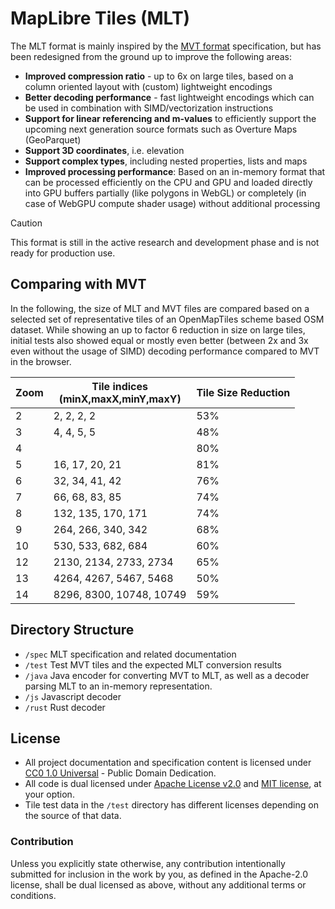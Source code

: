 # MapLibre Tiles (MLT)

The MLT format is mainly inspired by the [MVT format](https://github.com/mapbox/vector-tile-spec) specification, but has been redesigned from the ground up to improve the following areas:

- **Improved compression ratio** - up to 6x on large tiles, based on a column oriented layout with (custom) lightweight encodings
- **Better decoding performance** - fast lightweight encodings which can be used in combination with SIMD/vectorization instructions
- **Support for linear referencing and m-values** to efficiently support the upcoming next generation source formats such as Overture Maps (GeoParquet)
- **Support 3D coordinates**, i.e. elevation
- **Support complex types**, including nested properties, lists and maps
- **Improved processing performance**: Based on an in-memory format that can be processed efficiently on the CPU and GPU and loaded directly into GPU buffers partially (like polygons in WebGL) or completely (in case of WebGPU compute shader usage) without additional processing

> [!CAUTION]
> This format is still in the active research and development phase and is not ready for production use.

## Comparing with MVT

In the following, the size of MLT and MVT files are compared based on a selected set of representative tiles of an OpenMapTiles scheme based OSM dataset. While showing an up to factor 6 reduction in size on large tiles, initial tests also showed equal or mostly even better (between 2x and 3x even without the usage of SIMD) decoding performance compared to MVT in the browser.

| Zoom | Tile indices <br/>(minX,maxX,minY,maxY) | Tile Size Reduction |
|------|-----------------------------------------|---------------------|
| 2    | 2, 2, 2, 2                              | 53%                 |
| 3    | 4, 4, 5, 5                              | 48%                 |
| 4    |                                         | 80%                 |
| 5    | 16, 17, 20, 21                          | 81%                 |
| 6    | 32, 34, 41, 42                          | 76%                 |
| 7    | 66, 68, 83, 85                          | 74%                 |
| 8    | 132, 135, 170, 171                      | 74%                 |
| 9    | 264, 266, 340, 342                      | 68%                 |
| 10   | 530, 533, 682, 684                      | 60%                 |
| 12   | 2130, 2134, 2733, 2734                  | 65%                 |
| 13   | 4264, 4267, 5467, 5468                  | 50%                 |
| 14   | 8296, 8300, 10748, 10749                | 59%                 |

## Directory Structure

- `/spec` MLT specification and related documentation
- `/test` Test MVT tiles and the expected MLT conversion results
- `/java` Java encoder for converting MVT to MLT, as well as a decoder parsing MLT to an in-memory representation.
- `/js` Javascript decoder
- `/rust` Rust decoder

## License

* All project documentation and specification content is licensed under [CC0 1.0 Universal](https://creativecommons.org/publicdomain/zero/1.0/) - Public Domain Dedication.
* All code is dual licensed under [Apache License v2.0](http://www.apache.org/licenses/LICENSE-2.0) and [MIT license](http://opensource.org/licenses/MIT), at your option.
* Tile test data in the `/test` directory has different licenses depending on the source of that data.

### Contribution

Unless you explicitly state otherwise, any contribution intentionally
submitted for inclusion in the work by you, as defined in the
Apache-2.0 license, shall be dual licensed as above, without any
additional terms or conditions.
